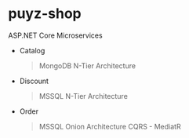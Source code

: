 # puyz-shop
ASP.NET Core Microservices

- Catalog
    > MongoDB
    > N-Tier Architecture
- Discount
    > MSSQL
    > N-Tier Architecture
- Order
    > MSSQL
    > Onion Architecture
    > CQRS - MediatR
    
